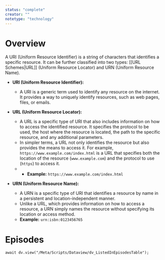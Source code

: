 ```yaml
---
status: "complete"
creator: ""
notetype: "technology"
---
```


# Overview
A URI (Uniform Resource Identifier) is a string of characters that identifies a specific resource. It can be further classified into two types: [[URL Schemes|URL]] (Uniform Resource Locator) and URN (Uniform Resource Name).

- **URI (Uniform Resource Identifier):** 
  - A URI is a generic term used to identify any resource on the internet. It provides a way to uniquely identify resources, such as web pages, files, or emails.
  
- **URL (Uniform Resource Locator):** 
  - A URL is a specific type of URI that also includes information on how to access the identified resource. It specifies the protocol to be used, the host where the resource is located, the path to the specific resource, and any additional parameters.
  - In simpler terms, a URL not only identifies the resource but also provides the means to access it. For example, `https://www.example.com/index.html` is a URL that specifies both the location of the resource (`www.example.com`) and the protocol to use (`https`) to access it.
  - - **Example:** `https://www.example.com/index.html`

- **URN (Uniform Resource Name):**
  - A URN is a specific type of URI that identifies a resource by name in a persistent and location-independent manner.
  - Unlike a URL, which provides information on how to access a resource, a URN simply names the resource without specifying its location or access method.
  - **Example:** `urn:isbn:0123456765`

# Episodes
```dataviewjs
await dv.view("/Meta/Scripts/Dataview/dv_ListedInEpisodesTable");
```
